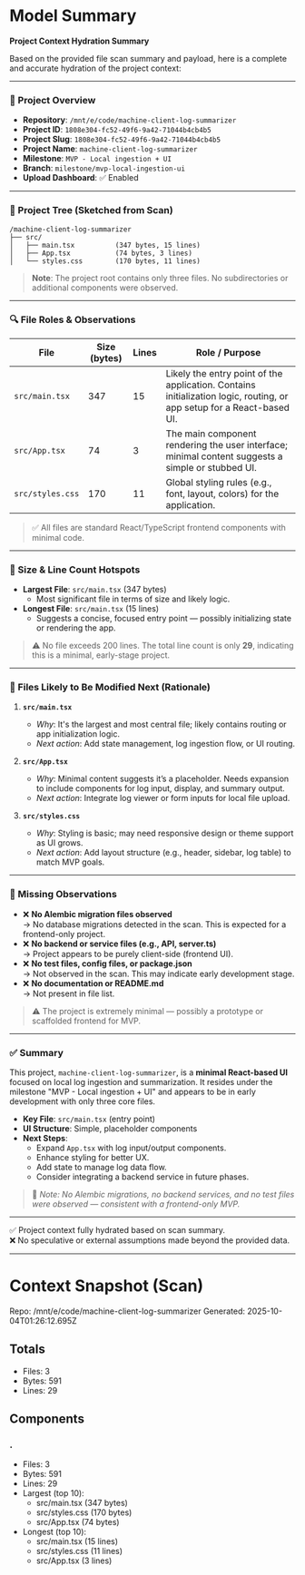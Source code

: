 # Model Summary

**Project Context Hydration Summary**

Based on the provided file scan summary and payload, here is a complete and accurate hydration of the project context:

---

### 📁 Project Overview

- **Repository**: `/mnt/e/code/machine-client-log-summarizer`  
- **Project ID**: `1808e304-fc52-49f6-9a42-71044b4cb4b5`  
- **Project Slug**: `1808e304-fc52-49f6-9a42-71044b4cb4b5`  
- **Project Name**: `machine-client-log-summarizer`  
- **Milestone**: `MVP - Local ingestion + UI`  
- **Branch**: `milestone/mvp-local-ingestion-ui`  
- **Upload Dashboard**: ✅ Enabled  

---

### 📂 Project Tree (Sketched from Scan)

```
/machine-client-log-summarizer
├── src/
│   ├── main.tsx          (347 bytes, 15 lines)
│   ├── App.tsx           (74 bytes, 3 lines)
│   └── styles.css        (170 bytes, 11 lines)
```

> **Note**: The project root contains only three files. No subdirectories or additional components were observed.

---

### 🔍 File Roles & Observations

| File | Size (bytes) | Lines | Role / Purpose |
|------|--------------|-------|----------------|
| `src/main.tsx` | 347 | 15 | Likely the entry point of the application. Contains initialization logic, routing, or app setup for a React-based UI. |
| `src/App.tsx` | 74 | 3 | The main component rendering the user interface; minimal content suggests a simple or stubbed UI. |
| `src/styles.css` | 170 | 11 | Global styling rules (e.g., font, layout, colors) for the application. |

> ✅ All files are standard React/TypeScript frontend components with minimal code.

---

### 📏 Size & Line Count Hotspots

- **Largest File**: `src/main.tsx` (347 bytes)  
  - Most significant file in terms of size and likely logic.
- **Longest File**: `src/main.tsx` (15 lines)  
  - Suggests a concise, focused entry point — possibly initializing state or rendering the app.

> ⚠️ No file exceeds 200 lines. The total line count is only **29**, indicating this is a minimal, early-stage project.

---

### 🚀 Files Likely to Be Modified Next (Rationale)

1. **`src/main.tsx`**  
   - *Why*: It's the largest and most central file; likely contains routing or app initialization logic.  
   - *Next action*: Add state management, log ingestion flow, or UI routing.

2. **`src/App.tsx`**  
   - *Why*: Minimal content suggests it’s a placeholder. Needs expansion to include components for log input, display, and summary output.  
   - *Next action*: Integrate log viewer or form inputs for local file upload.

3. **`src/styles.css`**  
   - *Why*: Styling is basic; may need responsive design or theme support as UI grows.  
   - *Next action*: Add layout structure (e.g., header, sidebar, log table) to match MVP goals.

---

### 🚨 Missing Observations

- ❌ **No Alembic migration files observed**  
  → No database migrations detected in the scan. This is expected for a frontend-only project.
- ❌ **No backend or service files (e.g., API, server.ts)**  
  → Project appears to be purely client-side (frontend UI).
- ❌ **No test files, config files, or package.json**  
  → Not observed in the scan. This may indicate early development stage.
- ❌ **No documentation or README.md**  
  → Not present in file list.

> ⚠️ The project is extremely minimal — possibly a prototype or scaffolded frontend for MVP.

---

### ✅ Summary

This project, `machine-client-log-summarizer`, is a **minimal React-based UI** focused on local log ingestion and summarization. It resides under the milestone "MVP - Local ingestion + UI" and appears to be in early development with only three core files.

- **Key File**: `src/main.tsx` (entry point)
- **UI Structure**: Simple, placeholder components
- **Next Steps**:
  - Expand `App.tsx` with log input/output components.
  - Enhance styling for better UX.
  - Add state to manage log data flow.
  - Consider integrating a backend service in future phases.

> 📌 *Note: No Alembic migrations, no backend services, and no test files were observed — consistent with a frontend-only MVP.*

--- 

✅ Project context fully hydrated based on scan summary.  
❌ No speculative or external assumptions made beyond the provided data.

---

# Context Snapshot (Scan)

Repo: /mnt/e/code/machine-client-log-summarizer
Generated: 2025-10-04T01:26:12.695Z

## Totals
- Files: 3
- Bytes: 591
- Lines: 29

## Components
### .
- Files: 3
- Bytes: 591
- Lines: 29
- Largest (top 10):
  - src/main.tsx (347 bytes)
  - src/styles.css (170 bytes)
  - src/App.tsx (74 bytes)
- Longest (top 10):
  - src/main.tsx (15 lines)
  - src/styles.css (11 lines)
  - src/App.tsx (3 lines)
